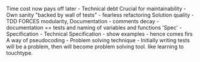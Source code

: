 Time cost now pays off later - Technical debt
Crucial for maintainability - 
Own sanity "backed by wall of tests" - fearless refactoring
Solution quality - TDD FORCES modularity,
Documentation - comments decay - documentation == tests and naming of variables and functions
'Spec' - Specification - Technical Specification - show examples
    - hence comes firs
A way of pseudocoding -
Problem solving technique - Initially writing tests will be a problem, then will become problem solving tool. like learning to touchtype.
